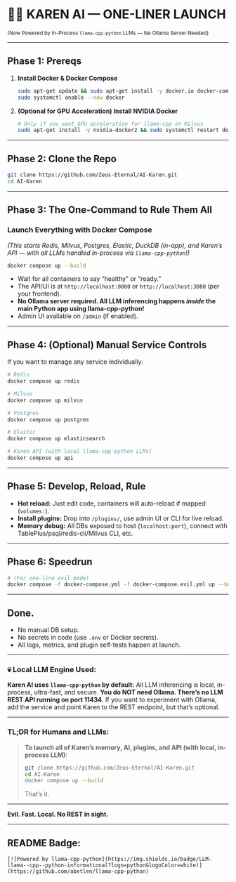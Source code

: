 # 🦹‍♂️ **KAREN AI — ONE-LINER LAUNCH**

<sup>(Now Powered by In-Process `llama-cpp-python` LLMs — No Ollama Server Needed)</sup>

---

## **Phase 1: Prereqs**

1. **Install Docker & Docker Compose**

   ```bash
   sudo apt-get update && sudo apt-get install -y docker.io docker-compose
   sudo systemctl enable --now docker
   ```

2. **(Optional for GPU Acceleration) Install NVIDIA Docker**

   ```bash
   # Only if you want GPU acceleration for llama-cpp or Milvus
   sudo apt-get install -y nvidia-docker2 && sudo systemctl restart docker
   ```

---

## **Phase 2: Clone the Repo**

```bash
git clone https://github.com/Zeus-Eternal/AI-Karen.git
cd AI-Karen
```

---

## **Phase 3: The One-Command to Rule Them All**

### **Launch Everything with Docker Compose**

*(This starts Redis, Milvus, Postgres, Elastic, DuckDB (in-app), and Karen’s API — with all LLMs handled in-process via `llama-cpp-python`!)*

```bash
docker compose up --build
```

* Wait for all containers to say “healthy” or “ready.”
* The API/UI is at `http://localhost:8000` or `http://localhost:3000` (per your frontend).
* **No Ollama server required. All LLM inferencing happens *inside* the main Python app using llama-cpp-python!**
* Admin UI available on `/admin` (if enabled).

---

## **Phase 4: (Optional) Manual Service Controls**

If you want to manage any service individually:

```bash
# Redis
docker compose up redis

# Milvus
docker compose up milvus

# Postgres
docker compose up postgres

# Elastic
docker compose up elasticsearch

# Karen API (with local llama-cpp-python LLMs)
docker compose up api
```

---

## **Phase 5: Develop, Reload, Rule**

* **Hot reload:** Just edit code, containers will auto-reload if mapped (`volumes:`).
* **Install plugins:** Drop into `/plugins/`, use admin UI or CLI for live reload.
* **Memory debug:** All DBs exposed to host (`localhost:port`), connect with TablePlus/psql/redis-cli/Milvus CLI, etc.

---

## **Phase 6: Speedrun**

```bash
# (For one-line evil mode)
docker compose -f docker-compose.yml -f docker-compose.evil.yml up --build
```

---

## **Done.**

* No manual DB setup.
* No secrets in code (use `.env` or Docker secrets).
* All logs, metrics, and plugin self-tests happen at launch.

---

### **💀 Local LLM Engine Used:**

**Karen AI uses `llama-cpp-python` by default:**
All LLM inferencing is local, in-process, ultra-fast, and secure.
**You do NOT need Ollama. There’s no LLM REST API running on port 11434.**
If you want to experiment with Ollama, add the service and point Karen to the REST endpoint, but that’s optional.

---

### **TL;DR for Humans and LLMs:**

> **To launch all of Karen’s memory, AI, plugins, and API (with local, in-process LLM):**
>
> ```bash
> git clone https://github.com/Zeus-Eternal/AI-Karen.git
> cd AI-Karen
> docker compose up --build
> ```
>
> That’s it.

---

**Evil. Fast. Local. No REST in sight.**

---

## **README Badge:**

```
[![Powered by llama-cpp-python](https://img.shields.io/badge/LLM-llama--cpp--python-informational?logo=python&logoColor=white)](https://github.com/abetlen/llama-cpp-python)
```
